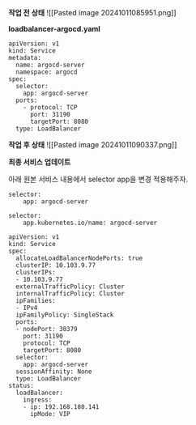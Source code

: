 **작업 전 상태**
![[Pasted image 20241011085951.png]]

**loadbalancer-argocd.yaml**
```
apiVersion: v1
kind: Service
metadata:
  name: argocd-server
  namespace: argocd
spec:
  selector:
    app: argocd-server
  ports:
    - protocol: TCP
      port: 31190
      targetPort: 8080
  type: LoadBalancer
```

**작업 후 상태**
![[Pasted image 20241011090337.png]]

**최종 서비스 업데이트**

아래 원본 서비스 내용에서 selector app을 변경 적용해주자.
```
selector:
    app: argocd-server

selector:
    app.kubernetes.io/name: argocd-server
```

```
apiVersion: v1
kind: Service
spec:
  allocateLoadBalancerNodePorts: true
  clusterIP: 10.103.9.77
  clusterIPs:
  - 10.103.9.77
  externalTrafficPolicy: Cluster
  internalTrafficPolicy: Cluster
  ipFamilies:
  - IPv4
  ipFamilyPolicy: SingleStack
  ports:
  - nodePort: 30379
    port: 31190
    protocol: TCP
    targetPort: 8080
  selector:
    app: argocd-server
  sessionAffinity: None
  type: LoadBalancer
status:
  loadBalancer:
    ingress:
    - ip: 192.168.180.141
      ipMode: VIP
```
